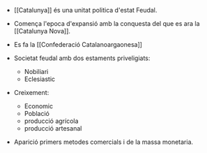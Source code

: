 - [[Catalunya]] és una unitat politica d'estat Feudal.
- Comença l'epoca d'expansió amb la conquesta del que es ara la [[Catalunya Nova]].
- Es fa la [[Confederació Catalanoargaonesa]]
- Societat feudal amb dos estaments priveligiats:
	- Nobiliari
	- Eclesiastic

- Creixement:
	- Economic
	- Població
	- producció agrícola
	- producció artesanal

- Aparició primers metodes comercials i de la massa monetaria.